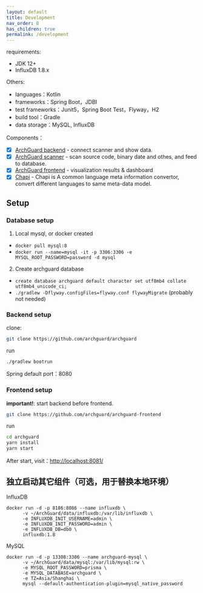 ```yaml
---
layout: default
title: Development
nav_order: 8
has_children: true
permalink: /development
---
```


requirements:

- JDK 12+
- InfluxDB 1.8.x

Others:

- languages：Kotlin
- frameworks：Spring Boot，JDBI
- test frameworks：Junit5，Spring Boot Test，Flyway，H2
- build tool：Gradle
- data storage：MySQL, InfluxDB

Components：

- [x] [ArchGuard backend](https://github.com/archguard/archguard-backend) - connect scanner and show data.
- [x] [ArchGuard scanner](https://github.com/archguard/scanner/)  - scan source code, binary date and othes, and feed to database.
- [x] [ArchGuard frontend](https://github.com/archguard/archguard-frontend) - visualization results & dashboard
- [x] [Chapi](https://github.com/modernizing/chapi) - Chapi is A common language meta information convertor, convert different languages to same meta-data model.

## Setup

### Database setup

1. Local mysql, or docker created
- `docker pull mysql:8`
- `docker run --name=mysql -it -p 3306:3306 -e MYSQL_ROOT_PASSWORD=password -d mysql`
2. Create archguard database
- `create database archguard default character set utf8mb4 collate utf8mb4_unicode_ci;`
- `./gradlew -Dflyway.configFiles=flyway.conf flywayMigrate` (probably not needed)

### Backend setup

clone:

```bash
git clone https://github.com/archguard/archguard
```

run

```
./gradlew bootrun
```

Spring default port：8080

### Frontend setup

**important!**: start backend before frontend.

```bash
git clone https://github.com/archguard/archguard-frontend
```

run 

```bash
cd archguard
yarn install
yarn start
```

After start, visit：[http://localhost:8081/](http://localhost:8081/)

## 独立启动其它组件（可选，用于替换本地环境）

InfluxDB

```
docker run -d -p 8186:8086 --name influxdb \
      -v ~/ArchGuard/data/influxdb:/var/lib/influxdb \
      -e INFLUXDB_INIT_USERNAME=admin \
      -e INFLUXDB_INIT_PASSWORD=admin \
      -e INFLUXDB_DB=db0 \
      influxdb:1.8
```

MySQL

```
docker run -d -p 13308:3306 --name archguard-mysql \
      -v ~/ArchGuard/data/mysql:/var/lib/mysql:rw \
      -e MYSQL_ROOT_PASSWORD=prisma \
      -e MYSQL_DATABASE=archguard \
      -e TZ=Asia/Shanghai \
      mysql --default-authentication-plugin=mysql_native_password
```
